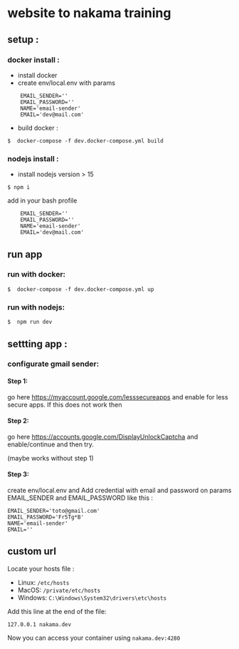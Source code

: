 # website to nakama training

## setup :
### docker install :
- install docker 
- create env/local.env with params

```dotenv
    EMAIL_SENDER=''
    EMAIL_PASSWORD=''
    NAME='email-sender'
    EMAIL='dev@mail.com'
```
- build docker :
```shell
$  docker-compose -f dev.docker-compose.yml build
```

### nodejs install : 
- install nodejs version > 15

```shell
$ npm i
```
add in your bash profile
```dotenv
    EMAIL_SENDER=''
    EMAIL_PASSWORD=''
    NAME='email-sender'
    EMAIL='dev@mail.com'
```


## run app
### run with docker:
```shell
$  docker-compose -f dev.docker-compose.yml up
```

### run with nodejs:
```shell
$  npm run dev
```

## settting app :
### configurate gmail sender:

#### Step 1:

go here https://myaccount.google.com/lesssecureapps and enable for less secure apps. If this does not work then

#### Step 2:

go here https://accounts.google.com/DisplayUnlockCaptcha and enable/continue and then try.

(maybe works without step 1)

#### Step 3:

create env/local.env
and Add credential with email and password on params EMAIL_SENDER and EMAIL_PASSWORD
like this :

```dotenv
EMAIL_SENDER='toto@gmail.com'
EMAIL_PASSWORD='Fr5Tg*B'
NAME='email-sender'
EMAIL=''
```

## custom url 
Locate your hosts file :

- Linux: `/etc/hosts`
- MacOS: `/private/etc/hosts`
- Windows: `C:\Windows\System32\drivers\etc\hosts`

Add this line at the end of the file:
```shell
127.0.0.1 nakama.dev
```
Now you can access your container using `nakama.dev:4280`
